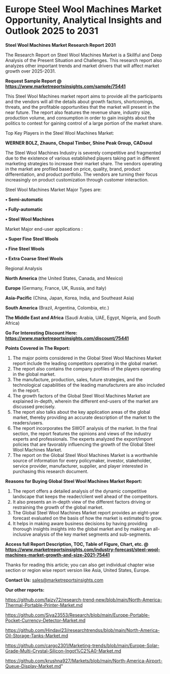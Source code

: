  # Europe Steel Wool Machines Market Opportunity, Analytical Insights and Outlook 2025 to 2031

<strong>Steel Wool Machines Market Research Report 2031</strong>

The Research Report on Steel Wool Machines Market is a Skillful and Deep Analysis of the Present Situation and Challenges. This research report also analyzes other important trends and market drivers that will affect market growth over 2025-2031.

<strong>Request Sample Report @ <a href=https://www.marketreportsinsights.com/sample/75441>https://www.marketreportsinsights.com/sample/75441</a></strong>

This Steel Wool Machines market report aims to provide all the participants and the vendors will all the details about growth factors, shortcomings, threats, and the profitable opportunities that the market will present in the near future. The report also features the revenue share, industry size, production volume, and consumption in order to gain insights about the politics to contest for gaining control of a large portion of the market share.

Top Key Players in the Steel Wool Machines Market:

<strong>WERNER BOLZ, Zhauns, Chopal Timber, Shine Peak Group, CADsoul</strong>

The Steel Wool Machines Industry is severely competitive and fragmented due to the existence of various established players taking part in different marketing strategies to increase their market share. The vendors operating in the market are profiled based on price, quality, brand, product differentiation, and product portfolio. The vendors are turning their focus increasingly on product customization through customer interaction.

Steel Wool Machines Market Major Types are:

<strong>• Semi-automatic

• Fully-automatic

• Steel Wool Machines</strong>

Market Major end-user applications :

<strong>• Super Fine Steel Wools

• Fine Steel Wools

• Extra Coarse Steel Wools</strong>

Regional Analysis

</u><strong><b>North America</b></strong> (the United States, Canada, and Mexico)

<strong><b>Europe </b></strong>(Germany, France, UK, Russia, and Italy)

<strong><b>Asia-Pacific</b></strong> (China, Japan, Korea, India, and Southeast Asia)

<strong><b>South America</b></strong> (Brazil, Argentina, Colombia, etc.)

<strong><b>The Middle East and Africa</b></strong> (Saudi Arabia, UAE, Egypt, Nigeria, and South Africa)

<strong>Go For Interesting Discount Here: <a href=https://www.marketreportsinsights.com/discount/75441>https://www.marketreportsinsights.com/discount/75441</a></strong>

<strong>Points Covered in The Report:</strong>
<ol>
  <li>The major points considered in the Global Steel Wool Machines Market report include the leading competitors operating in the global market.</li>
  <li>The report also contains the company profiles of the players operating in the global market.</li>
  <li>The manufacture, production, sales, future strategies, and the technological capabilities of the leading manufacturers are also included in the report.</li>
  <li>The growth factors of the Global Steel Wool Machines Market are explained in-depth, wherein the different end-users of the market are discussed precisely.</li>
  <li>The report also talks about the key application areas of the global market, thereby providing an accurate description of the market to the readers/users.</li>
  <li>The report incorporates the SWOT analysis of the market. In the final section, the report features the opinions and views of the industry experts and professionals. The experts analyzed the export/import policies that are favorably influencing the growth of the Global Steel Wool Machines Market.</li>
  <li>The report on the Global Steel Wool Machines Market is a worthwhile source of information for every policymaker, investor, stakeholder, service provider, manufacturer, supplier, and player interested in purchasing this research document.</li>
</ol>
<strong>Reasons for Buying Global Steel Wool Machines Market Report:</strong>

<ol>
  <li>The report offers a detailed analysis of the dynamic competitive landscape that keeps the reader/client well ahead of the competitors.</li>
  <li>It also presents an in-depth view of the different factors driving or restraining the growth of the global market.</li>
  <li>The Global Steel Wool Machines Market report provides an eight-year forecast evaluated on the basis of how the market is estimated to grow.</li>
  <li>It helps in making aware business decisions by having providing thorough insights insights into the global market and by making an all-inclusive analysis of the key market segments and sub-segments.</li>
</ol>
<strong>Access full Report Description, TOC, Table of Figure, Chart, etc. @ <a href=https://www.marketreportsinsights.com/industry-forecast/steel-wool-machines-market-growth-and-size-2021-75441>https://www.marketreportsinsights.com/industry-forecast/steel-wool-machines-market-growth-and-size-2021-75441</a></strong>


Thanks for reading this article; you can also get individual chapter wise section or region wise report version like Asia, United States, Europe.

<strong>Contact Us:</strong>
sales@marketreportsinsights.com

<strong>Our other reports:</strong>

<a href=https://github.com/faizy72/research-trend-new/blob/main/North-America-Thermal-Portable-Printer-Market.md>https://github.com/faizy72/research-trend-new/blob/main/North-America-Thermal-Portable-Printer-Market.md</a>

<a href=https://github.com/Siya23553/Research/blob/main/Europe-Portable-Pocket-Currency-Detector-Market.md>https://github.com/Siya23553/Research/blob/main/Europe-Portable-Pocket-Currency-Detector-Market.md</a>

<a href=https://github.com/Hindavi23/researchtrendss/blob/main/North-America-Oil-Storage-Tanks-Market.md>https://github.com/Hindavi23/researchtrendss/blob/main/North-America-Oil-Storage-Tanks-Market.md</a>

<a href=https://github.com/cargo2301/Marketing-trends/blob/main/Europe-Solar-Grade-Multi-Crystal-Silicon-Ingot%C2%A0-Market.md>https://github.com/cargo2301/Marketing-trends/blob/main/Europe-Solar-Grade-Multi-Crystal-Silicon-Ingot%C2%A0-Market.md</a>

<a href=https://github.com/krushna927/Markets/blob/main/North-America-Airport-Queue-Display-Market.md>https://github.com/krushna927/Markets/blob/main/North-America-Airport-Queue-Display-Market.md</a>"
